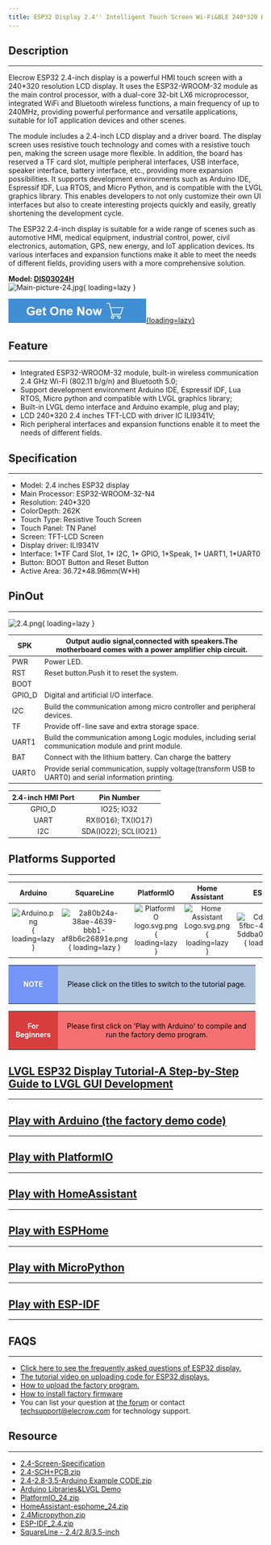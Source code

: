 ```yaml
---
title: ESP32 Display 2.4'' Intelligent Touch Screen Wi-Fi&BLE 240*320 HMI Display
---
```


## Description
-----------

Elecrow ESP32 2.4-inch display is a powerful HMI touch screen with a 240\*320 resolution LCD display. It uses the ESP32-WROOM-32 module as the main control processor, with a dual-core 32-bit LX6 microprocessor, integrated WiFi and Bluetooth wireless functions, a main frequency of up to 240MHz, providing powerful performance and versatile applications, suitable for IoT application devices and other scenes.

The module includes a 2.4-inch LCD display and a driver board. The display screen uses resistive touch technology and comes with a resistive touch pen, making the screen usage more flexible. In addition, the board has reserved a TF card slot, multiple peripheral interfaces, USB interface, speaker interface, battery interface, etc., providing more expansion possibilities. It supports development environments such as Arduino IDE, Espressif IDF, Lua RTOS, and Micro Python, and is compatible with the LVGL graphics library. This enables developers to not only customize their own UI interfaces but also to create interesting projects quickly and easily, greatly shortening the development cycle.

The ESP32 2.4-inch display is suitable for a wide range of scenes such as automotive HMI, medical equipment, industrial control, power, civil electronics, automation, GPS, new energy, and IoT application devices. Its various interfaces and expansion functions make it able to meet the needs of different fields, providing users with a more comprehensive solution.

**Model: [DIS03024H](https://www.elecrow.com/esp32-display-2-4-inch-intelligent-spi-tft-lcd-touch-screen-hmi-display.html)**   
![Main-picture-24.jpg](https://wiki.elecrow.com/images/thumb/d/dc/Main-picture-24.jpg/400px-Main-picture-24.jpg){ loading=lazy }

[![Alt text](../../assets/images/Get_one_now.png){loading=lazy}](https://www.elecrow.com/esp32-display-2-4-inch-intelligent-spi-tft-lcd-touch-screen-hmi-display.html "Title text")

## Feature
-------

- Integrated ESP32-WROOM-32 module, built-in wireless communication 2.4 GHz Wi-Fi (802.11 b/g/n) and Bluetooth 5.0;
- Support development environment Arduino IDE, Espressif IDF, Lua RTOS, Micro python and compatible with LVGL graphics library;
- Built-in LVGL demo interface and Arduino example, plug and play;
- LCD 240\*320 2.4 inches TFT-LCD with driver IC ILI9341V;
- Rich peripheral interfaces and expansion functions enable it to meet the needs of different fields.

## Specification
-------------

- Model: 2.4 inches ESP32 display
- Main Processor: ESP32-WROOM-32-N4
- Resolution: 240\*320
- ColorDepth: 262K
- Touch Type: Resistive Touch Screen
- Touch Panel: TN Panel
- Screen: TFT-LCD Screen
- Display driver: ILI9341V
- Interface: 1\*TF Card Slot, 1\* I2C, 1\* GPIO, 1\*Speak, 1\* UART1, 1\*UART0
- Button: BOOT Button and Reset Button
- Active Area: 36.72\*48.96mm(W\*H)

## PinOut
------

![2.4.png](https://wiki.elecrow.com/images/thumb/3/31/2.4.png/600px-2.4.png){ loading=lazy }

| SPK | Output audio signal,connected with speakers.The motherboard comes with a power amplifier chip circuit. |
|---|---|
| PWR | Power LED. |
| RST | Reset button.Push it to reset the system. |
| BOOT |  |
| GPIO\_D | Digital and artificial I/O interface. |
| I2C | Build the communication among micro controller and peripheral devices. |
| TF | Provide off-line save and extra storage space. |
| UART1 | Build the communication among Logic modules, including serial communication module and print module. |
| BAT | Connect with the lithium battery. Can charge the battery |
| UART0 | Provide serial communication, supply voltage(transform USB to UART0) and serial information printing. |

| **2.4-inch HMI Port** | **Pin Number** |
|:-:|:-:|
| GPIO\_D | IO25; IO32 |
| UART | RX(IO16); TX(IO17) |
| I2C | SDA(IO22); SCL(IO21) |

## Platforms Supported
-------------------

| **Arduino** | **SquareLine** | **PlatformIO** | **Home Assistant** | **ESPHome** | **MicroPython** | **ESP-IDF** |
|:-:|:-:|:-:|:-:|:-:|:-:|:-:|
| ![Arduino.png](https://wiki.elecrow.com/images/thumb/6/63/Arduino.png/150px-Arduino.png){ loading=lazy } | ![2a80b24a-38ae-4639-bbb1-af8b6c26891e.png](https://wiki.elecrow.com/images/thumb/9/9b/2a80b24a-38ae-4639-bbb1-af8b6c26891e.png/150px-2a80b24a-38ae-4639-bbb1-af8b6c26891e.png){ loading=lazy } | ![PlatformIO logo.svg.png](https://wiki.elecrow.com/images/thumb/8/82/PlatformIO_logo.svg.png/150px-PlatformIO_logo.svg.png){ loading=lazy } | ![Home Assistant Logo.svg.png](https://wiki.elecrow.com/images/thumb/0/08/Home_Assistant_Logo.svg.png/150px-Home_Assistant_Logo.svg.png){ loading=lazy } | ![Cd827929-5fbc-468f-be2a-5ddba0f92996.png](https://wiki.elecrow.com/images/thumb/3/3f/Cd827929-5fbc-468f-be2a-5ddba0f92996.png/150px-Cd827929-5fbc-468f-be2a-5ddba0f92996.png){ loading=lazy } | ![MicroPython new logo.svg.png](https://wiki.elecrow.com/images/thumb/c/c9/MicroPython_new_logo.svg.png/150px-MicroPython_new_logo.svg.png){ loading=lazy } | ![38b1d992-8f73-42bb-a922-318053d9042a.png](https://wiki.elecrow.com/images/thumb/5/5c/38b1d992-8f73-42bb-a922-318053d9042a.png/150px-38b1d992-8f73-42bb-a922-318053d9042a.png){ loading=lazy } |

<table>
    <tbody>
        <tr>
            <td style="text-align: center;height:5em;width:6em;background:#7595F8;color:white"><b>NOTE</b></td>
            <td style="text-align: center;background:#B0C4DE;color:black;width:27em">Please click on the titles to switch to the tutorial page.</td>
        </tr>
    </tbody>
</table>

<table>
    <tbody>
        <tr>
            <td style="text-align: center;height:5em;width:6em;background:#D83E3E;color:white"><b>For Beginners</b></td>
            <td style="text-align: center;background:#F57171;color:black;width:27em">Please first click on 'Play with Arduino' to compile and run the factory demo program.</td>
        </tr>
    </tbody>
</table>

## [LVGL ESP32 Display Tutorial-A Step-by-Step Guide to LVGL GUI Development](../../Tutorials/lvgl-esp32-display-tutorial-a-step-by-step-guide-to-lvgl-gui-development.md#lesson01-introducing-the-esp32-display-series-and-environment-configuration)
------------------------------

## [Play with Arduino (the factory demo code)](./2.4-inch-esp32-dispaly-arduino-tutorial.md)
---------------------------------------------------------------------------------------------------------------------------------

## [Play with PlatformIO](./2.4-inch-esp32-dispaly-platformio-tutorial.md)
---------------------------------------------------------------------------------------------------------------

## [Play with HomeAssistant](https://www.elecrow.com/download/product/ESP32_Display/2.4inch/HomeAssistant-esphome_24.zip)
----------------------------------------------------------------------------------------------------------------------

## [Play with ESPHome](./2.4-inch-esp32-dispaly-homeAssistant-tutorial.md)
---------------------------------------------------------------------------------------------------------------

## [Play with MicroPython](./esp32-display-24-inch-micropython-tutorial.md)
-----------------------------------------------------------------------------------------------------------------

## [Play with ESP-IDF](https://www.elecrow.com/download/product/ESP32_Display/2.4inch/ESP-IDF_2.4.zip)
---------------------------------------------------------------------------------------------------

## FAQS
----

- [Click here to see the frequently asked questions of ESP32 display.](https://forum.elecrow.com/discussion/492/esp-terminal-esp32-hmi-display-faqs)
- [The tutorial video on uploading code for ESP32 displays.](https://www.youtube.com/watch?v=EARkhr3ABEY)
- [How to upload the factory program.](https://forum.elecrow.com/discussion/495/how-to-upload-the-esp32-display-factory-program-by-arduino-ide)
- [How to install factory firmware](https://forum.elecrow.com/discussion/510/how-to-install-the-factory-demo-firmware-with-flash-download-tool/p1?new=1)
- You can list your question at [the forum](https://forum.elecrow.com/) or contact techsupport@elecrow.com for technology support.

## Resource
--------

- [2.4-Screen-Specification](https://www.elecrow.com/wiki/images/f/f2/QD241801_specification.pdf)
- [2.4-SCH+PCB.zip](https://wiki.elecrow.com/images/c/cf/DIS03024H-SCH%2BPCB.zip)
- [2.4-2.8-3.5-Arduino Example CODE.zip](https://www.elecrow.com/wiki/images/1/15/2.4-2.8-3.5-WIKI%E4%BB%A3%E7%A0%81.zip)
- [Arduino Libraries&amp;LVGL Demo](https://www.elecrow.com/download/product/ESP32_Display/2.4inch/Arduino_24.zip)
- [PlatformIO\_24.zip](https://www.elecrow.com/download/product/ESP32_Display/2.4inch/PlatformIO_24.zip)
- [HomeAssistant-esphome\_24.zip](https://www.elecrow.com/download/product/ESP32_Display/2.4inch/HomeAssistant-esphome_24.zip)
- [2.4Micropython.zip](https://www.elecrow.com/download/product/ESP32_Display/2.4inch/2.4Micropython.zip)
- [ESP-IDF\_2.4.zip](https://www.elecrow.com/download/product/ESP32_Display/2.4inch/ESP-IDF_2.4.zip)
- [SquareLine - 2.4/2.8/3.5-inch](https://youtu.be/Ls0uLyeAgiw)